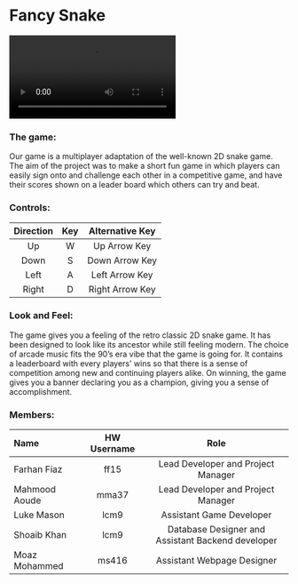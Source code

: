 # Fancy Snake

![Imgur](https://i.imgur.com/a4VmYi4.mp4)

### The game:

Our game is a multiplayer adaptation of the well-known 2D snake game. The aim of the project was to make a short fun game in which players can easily sign onto and challenge each other in a competitive game, and have their scores shown on a leader board which others can try and beat.

### Controls:

| Direction | Key | Alternative Key |
| :-------: | :-: | :-------------: |
|    Up     |  W  |  Up Arrow Key   |
|   Down    |  S  | Down Arrow Key  |
|   Left    |  A  | Left Arrow Key  |
|   Right   |  D  | Right Arrow Key |

### Look and Feel:

The game gives you a feeling of the retro classic 2D snake game. It has been designed to look like its ancestor while still feeling modern. The choice of arcade music fits the 90’s era vibe that the game is going for. It contains a leaderboard with every players' wins so that there is a sense of competition among new and continuing players alike. On winning, the game gives you a banner declaring you as a champion, giving you a sense of accomplishment.

### Members:

| Name          | HW Username |                       Role                        |
| :------------ | :---------: | :-----------------------------------------------: |
| Farhan Fiaz   |    ff15     |        Lead Developer and Project Manager         |
| Mahmood Aoude |    mma37    |        Lead Developer and Project Manager         |
| Luke Mason    |    lcm9     |             Assistant Game Developer              |
| Shoaib Khan   |    lcm9     | Database Designer and Assistant Backend developer |
| Moaz Mohammed |    ms416    |            Assistant Webpage Designer             |
